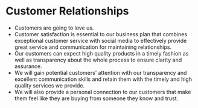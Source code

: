 # Customer Relationships
- Customers are going to love us. 
- Customer satisfaction is essential to our business plan that combines exceptional customer service with social media to effectively provide great service and communication for maintaining relationships.
- Our customers can expect high quality products in a timely fashion as well as transparency about the whole process to ensure clarity and assurance.
- We will gain potential customers’ attention with our transparency and excellent communication skills and retain them with the timely and high quality services we provide.
- We will also provide a personal connection to our customers that make them feel like they are buying from someone they know and trust.
